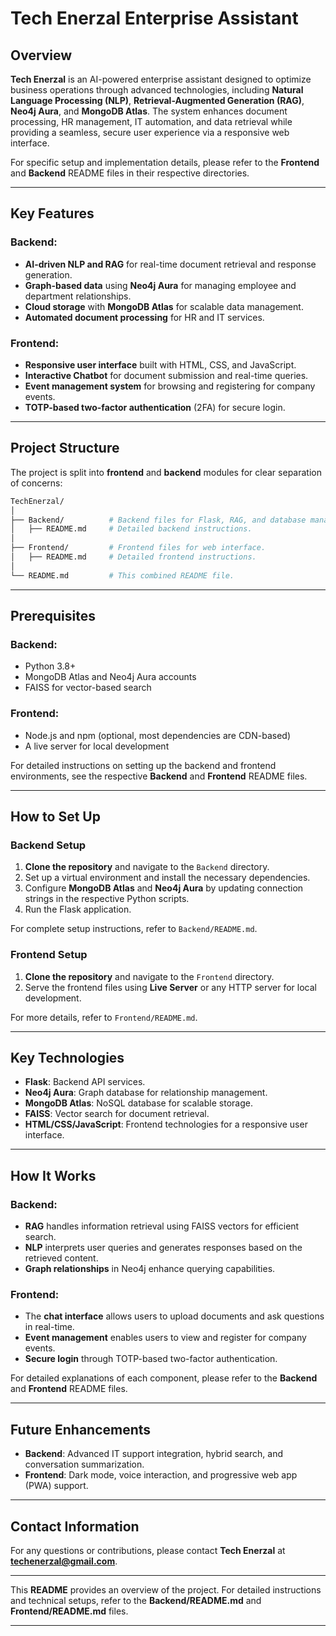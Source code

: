 # **Tech Enerzal Enterprise Assistant**

## Overview

**Tech Enerzal** is an AI-powered enterprise assistant designed to optimize business operations through advanced technologies, including **Natural Language Processing (NLP)**, **Retrieval-Augmented Generation (RAG)**, **Neo4j Aura**, and **MongoDB Atlas**. The system enhances document processing, HR management, IT automation, and data retrieval while providing a seamless, secure user experience via a responsive web interface.

For specific setup and implementation details, please refer to the **Frontend** and **Backend** README files in their respective directories.

---

## Key Features

### Backend:
- **AI-driven NLP and RAG** for real-time document retrieval and response generation.
- **Graph-based data** using **Neo4j Aura** for managing employee and department relationships.
- **Cloud storage** with **MongoDB Atlas** for scalable data management.
- **Automated document processing** for HR and IT services.

### Frontend:
- **Responsive user interface** built with HTML, CSS, and JavaScript.
- **Interactive Chatbot** for document submission and real-time queries.
- **Event management system** for browsing and registering for company events.
- **TOTP-based two-factor authentication** (2FA) for secure login.

---

## Project Structure

The project is split into **frontend** and **backend** modules for clear separation of concerns:

```bash
TechEnerzal/
│
├── Backend/          # Backend files for Flask, RAG, and database management.
│   ├── README.md     # Detailed backend instructions.
│
├── Frontend/         # Frontend files for web interface.
│   ├── README.md     # Detailed frontend instructions.
│
└── README.md         # This combined README file.
```

---

## Prerequisites

### Backend:
- Python 3.8+
- MongoDB Atlas and Neo4j Aura accounts
- FAISS for vector-based search

### Frontend:
- Node.js and npm (optional, most dependencies are CDN-based)
- A live server for local development

For detailed instructions on setting up the backend and frontend environments, see the respective **Backend** and **Frontend** README files.

---

## How to Set Up

### Backend Setup

1. **Clone the repository** and navigate to the `Backend` directory.
2. Set up a virtual environment and install the necessary dependencies.
3. Configure **MongoDB Atlas** and **Neo4j Aura** by updating connection strings in the respective Python scripts.
4. Run the Flask application.

For complete setup instructions, refer to `Backend/README.md`.

### Frontend Setup

1. **Clone the repository** and navigate to the `Frontend` directory.
2. Serve the frontend files using **Live Server** or any HTTP server for local development.

For more details, refer to `Frontend/README.md`.

---

## Key Technologies

- **Flask**: Backend API services.
- **Neo4j Aura**: Graph database for relationship management.
- **MongoDB Atlas**: NoSQL database for scalable storage.
- **FAISS**: Vector search for document retrieval.
- **HTML/CSS/JavaScript**: Frontend technologies for a responsive user interface.

---

## How It Works

### Backend:
- **RAG** handles information retrieval using FAISS vectors for efficient search.
- **NLP** interprets user queries and generates responses based on the retrieved content.
- **Graph relationships** in Neo4j enhance querying capabilities.

### Frontend:
- The **chat interface** allows users to upload documents and ask questions in real-time.
- **Event management** enables users to view and register for company events.
- **Secure login** through TOTP-based two-factor authentication.

For detailed explanations of each component, please refer to the **Backend** and **Frontend** README files.

---

## Future Enhancements

- **Backend**: Advanced IT support integration, hybrid search, and conversation summarization.
- **Frontend**: Dark mode, voice interaction, and progressive web app (PWA) support.

---

## Contact Information

For any questions or contributions, please contact **Tech Enerzal** at **techenerzal@gmail.com**.

---

This **README** provides an overview of the project. For detailed instructions and technical setups, refer to the **Backend/README.md** and **Frontend/README.md** files.

---
